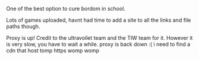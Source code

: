 One of the best option to cure bordom in school. 

Lots of games uploaded, havnt had time to add a site to all the links and file paths though.

Proxy is up! Credit to the ultravoilet team and the TIW team for it.  However it is very slow, you have to wait a while. proxy is back down :( i need to find a cdn that host tomp https womp womp
